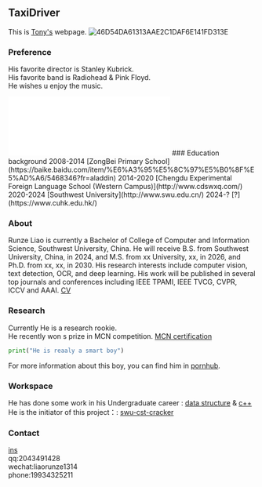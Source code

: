 ## TaxiDriver  

This is [Tony's](https://github.com/tony8888lrz/tony8888lrz.github.io/edit/main/README.md) webpage.
![46D54DA61313AAE2C1DAF6E141FD313E](https://user-images.githubusercontent.com/72693579/166874266-e1df8f0e-d73f-42e9-b0d9-5d50bc3e9046.png)
### Preference
His favorite director is Stanley Kubrick.  
His favorite band is Radiohead & Pink Floyd.  
He wishes u enjoy the music.  
<iframe frameborder="no" border="0" marginwidth="0" marginheight="0" width=330 height=120 src="//music.163.com/outchain/player?type=2&id=4237923&auto=1&height=66"></iframe>
### Education background
2008-2014 [ZongBei Primary School](https://baike.baidu.com/item/%E6%A3%95%E5%8C%97%E5%B0%8F%E5%AD%A6/5468346?fr=aladdin)  
2014-2020 [Chengdu Experimental Foreign Language School (Western Campus)](http://www.cdswxq.com/)  
2020-2024 [Southwest University](http://www.swu.edu.cn/)  
2024-? [?](https://www.cuhk.edu.hk/)  

### About  
Runze Liao is currently a Bachelor of College of Computer and Information Science, Southwest University, China. He will receive B.S. from Southwest University, China, in 2024, and M.S. from xx University, xx, in 2026, and Ph.D. from xx, xx, in 2030. His research interests include computer vision, text detection, OCR, and deep learning. His work will be published in several top journals and conferences including IEEE TPAMI, IEEE TVCG, CVPR, ICCV and AAAI.
[CV](https://github.com/tony8888lrz/tony8888lrz.github.io/blob/main/runze_cv.pdf)

### Research

Currently He is a research rookie.  
He recently won s prize in MCN competition.
[MCN certification](https://github.com/tony8888lrz/tony8888lrz.github.io/files/8637962/default.pdf)

```py
print("He is reaaly a smart boy")
```

For more information about this boy, you can find him in [pornhub](http://pornhub.com).

### Workspace

He has done some work in his Undergraduate career :  [data structure](https://github.com/tony8888lrz/data-structure) & [c++](https://github.com/tony8888lrz/SWU-c-plus-plus)  
He is the initiator of this project：:  [swu-cst-cracker](https://github.com/tony8888lrz/swu-cst-cracker)

### Contact

[ins](https://www.instagram.com/ttoooonnny/)   
qq:2043491428  
wechat:liaorunze1314  
phone:19934325211  
